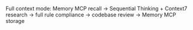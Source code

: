 Full context mode: Memory MCP recall → Sequential Thinking + Context7 research → full rule compliance → codebase review → Memory MCP storage